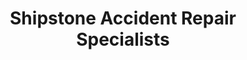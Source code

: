 ---
title: "Shipstone Accident Repair Specialists"
url: /brisbane/shipstone-accident-repair-specialists/
shop: car repair
---